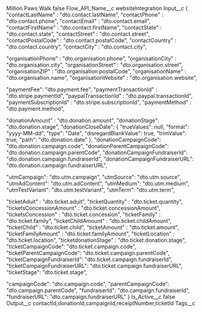 <?xml version="1.0" encoding="UTF-8"?>
<CustomMetadata xmlns="http://soap.sforce.com/2006/04/metadata" xmlns:xsi="http://www.w3.org/2001/XMLSchema-instance" xmlns:xsd="http://www.w3.org/2001/XMLSchema">
    <label>Million Paws Walk</label>
    <protected>false</protected>
    <values>
        <field>Flow_API_Name__c</field>
        <value xsi:type="xsd:string">websiteIntegration</value>
    </values>
    <values>
        <field>Input__c</field>
        <value xsi:type="xsd:string">{
  &quot;contactLastName&quot; : &quot;dto.contact.lastName&quot;,
&quot;contactPhone&quot; : &quot;dto.contact.phone&quot;,
&quot;contactEmail&quot; : &quot;dto.contact.email&quot;,
&quot;contactFirstName&quot; : &quot;dto.contact.firstName&quot;,
&quot;contactState&quot; : &quot;dto.contact.state&quot;,
&quot;contactStreet&quot; : &quot;dto.contact.street&quot;,
&quot;contactPostalCode&quot; : &quot;dto.contact.postalCode&quot;,
&quot;contactCountry&quot; : &quot;dto.contact.country&quot;,
&quot;contactCity&quot; : &quot;dto.contact.city&quot;,


&quot;organisationPhone&quot; : &quot;dto.organisation.phone&quot;,
&quot;organisationCity&quot; : &quot;dto.organisation.city&quot;,
&quot;organisationStreet&quot; : &quot;dto.organisation.street&quot;,
&quot;organisationZIP&quot; : &quot;dto.organisation.postalCode&quot;,
&quot;organisationName&quot; : &quot;dto.organisation.name&quot;,
&quot;organisationWebsite&quot; : &quot;dto.organisation.website&quot;,

&quot;paymentFee&quot;: &quot;dto.payment.fee&quot;,
&quot;paymentTransactionId&quot; : &quot;dto.stripe.paymentId&quot;,
&quot;paypalTransactionId&quot; : &quot;dto.paypal.transactionId&quot;,
&quot;paymentSubscriptionId&quot; : &quot;dto.stripe.subscriptionId&quot;,
&quot;paymentMethod&quot; : &quot;dto.payment.method&quot;,


&quot;donationAmount&quot; : &quot;dto.donation.amount&quot;,
&quot;donationStage&quot;: &quot;dto.donation.stage&quot;,
&quot;donationCloseDate&quot;: {
&quot;trueValues&quot;: null,
&quot;format&quot;: &quot;yyyy-MM-dd&quot;,
&quot;type&quot;: &quot;Date&quot;,
&quot;disregardBlankValue&quot;: true,
&quot;trimValue&quot;: true,
&quot;path&quot;: &quot;dto.donation.date&quot;
},
&quot;donationCampaignCode&quot;: &quot;dto.donation.campaign.code&quot;,
&quot;donationParentCampaignCode&quot;: &quot;dto.donation.campaign.parentCode&quot;,
&quot;donationCampaignFundraiserId&quot;: &quot;dto.donation.campaign.fundraiserId&quot;,
&quot;donationCampaignFundraiserURL&quot;: &quot;dto.donation.campaign.fundraiserURL&quot;,



&quot;utmCampaign&quot;: &quot;dto.utm.campaign&quot;,
&quot;utmSource&quot;: &quot;dto.utm.source&quot;,
&quot;utmAdContent&quot;: &quot;dto.utm.adContent&quot;,
&quot;utmMedium&quot;: &quot;dto.utm.medium&quot;,
&quot;utmTestVariant&quot;: &quot;dto.utm.testVariant&quot;,
&quot;utmTerm&quot;: &quot;dto.utm.term&quot;,



&quot;ticketAduit&quot; : &quot;dto.ticket.aduit&quot;,
&quot;ticketQuantity&quot; : &quot;dto.ticket.quantity&quot;,
&quot;ticketsConcessionAmount&quot; : &quot;dto.ticket.concessionAmount&quot;,
&quot;ticketsConcession&quot; : &quot;dto.ticket.concession&quot;,
&quot;ticketFamily&quot; : &quot;dto.ticket.family&quot;,
&quot;ticketChildAmount&quot; : &quot;dto.ticket.childAmount&quot;,
&quot;ticketChild&quot; : &quot;dto.ticket.child&quot;,
&quot;ticketAmount&quot; : &quot;dto.ticket.amount&quot;,
&quot;ticketFamilyAmount&quot; : &quot;dto.ticket.familyAmount&quot;,
&quot;ticketLocation&quot; : &quot;dto.ticket.location&quot;,
&quot;ticketdonationStage&quot; : &quot;dto.ticket.donation.stage&quot;,
&quot;ticketCampaignCode&quot;: &quot;dto.ticket.campaign.code&quot;,
&quot;ticketParentCampaignCode&quot;: &quot;dto.ticket.campaign.parentCode&quot;,
&quot;ticketCampaignFundraiserId&quot;: &quot;dto.ticket.campaign.fundraiserId&quot;,
&quot;ticketCampaignFundraiserURL&quot;: &quot;dto.ticket.campaign.fundraiserURL&quot;,
&quot;ticketStage&quot;: &quot;dto.ticket.stage&quot;,


&quot;campaignCode&quot;: &quot;dto.campaign.code&quot;,
&quot;parentCampaignCode&quot;: &quot;dto.campaign.parentCode&quot;,
&quot;fundraiserId&quot;: &quot;dto.campaign.fundraiserId&quot;,
&quot;fundraiserURL&quot;: &quot;dto.campaign.fundraiserURL&quot;
}</value>
    </values>
    <values>
        <field>Is_Active__c</field>
        <value xsi:type="xsd:boolean">false</value>
    </values>
    <values>
        <field>Output__c</field>
        <value xsi:type="xsd:string">contactId,donationId,campaignId,receiptNumber,ticketId</value>
    </values>
    <values>
        <field>Tags__c</field>
        <value xsi:nil="true"/>
    </values>
</CustomMetadata>
